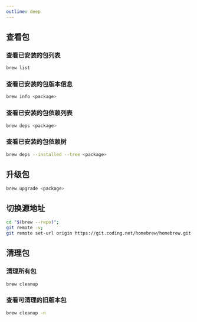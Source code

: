 ```yaml
---
outline: deep
---
```

## 查看包

### 查看已安装的包列表

```bash
brew list
```

### 查看已安装的包版本信息

```bash
brew info <package>
```

### 查看已安装的包依赖列表

```bash
brew deps <package>
```

### 查看已安装的包依赖树

```bash
brew deps --installed --tree <package>
```

## 升级包

```bash
brew upgrade <package>
```

## 切换源地址

```bash
cd "$(brew --repo)";
git remote -v;
git remote set-url origin https://git.coding.net/homebrew/homebrew.git
```

## 清理包

### 清理所有包

```bash
brew cleanup
```

### 查看可清理的旧版本包

```bash
brew cleanup -n
```
